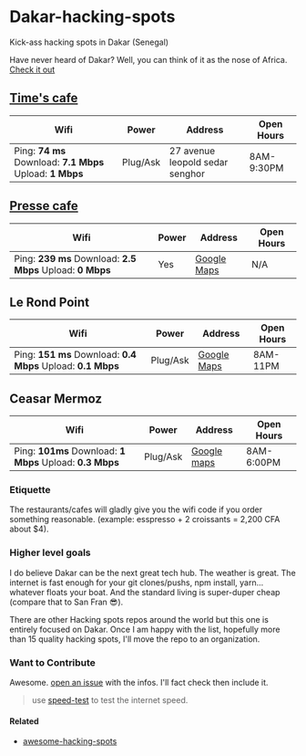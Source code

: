 # Dakar-hacking-spots
Kick-ass hacking spots in Dakar (Senegal)

Have never heard of Dakar? Well, you can think of it as the nose of Africa. [Check it out](https://en.wikipedia.org/wiki/Dakar)

[Time's cafe](http://timescafesn.com/)
------------
Wifi | Power | Address | Open Hours
---- | ----- | ------- | ----------
Ping: **74 ms**   Download: **7.1 Mbps** Upload: **1 Mbps** | Plug/Ask | 27 avenue leopold sedar senghor  | 8AM-9:30PM | 

[Presse cafe](http://pressecafe.sn/fr/)
------
Wifi | Power | Address | Open Hours
---- | ----- | ------- | ----------
Ping: **239 ms**   Download: **2.5 Mbps** Upload: **0 Mbps** | Yes | [Google Maps](https://www.google.com/maps/place/Presse+Caf%C3%A9/@14.6674147,-17.4414103,15z/data=!4m5!3m4!1s0x0:0xce078e8d82827c5a!8m2!3d14.6674147!4d-17.4414103)  | N/A |


Le Rond Point
-----

Wifi | Power | Address | Open Hours
---- | ----- | ------- | ----------
Ping: **151 ms**   Download: **0.4 Mbps** Upload: **0.1 Mbps** | Plug/Ask | [Google Maps](https://www.google.com/maps/place/Le+Rond+Point/@14.669394,-17.4337954,17z/data=!3m1!4b1!4m5!3m4!1s0xec173b350f87fdf:0x993c2b8abfdd5366!8m2!3d14.6693888!4d-17.4316067)  | 8AM-11PM |

Ceasar Mermoz
-----

Wifi | Power | Address | Open Hours
---- | ----- | ------- | ----------
Ping: **101ms**   Download: **1 Mbps** Upload: **0.3 Mbps** | Plug/Ask | [Google maps](https://www.google.sn/maps/place/Caesar+Mermoz/@14.7027369,-17.4737596,17z/data=!4m6!3m5!1s0xec1729f49b3dc51:0xe40f01701887eeac!4b1!8m2!3d14.7036449!4d-17.4741351)  | 8AM-6:00PM |

### Etiquette
The restaurants/cafes will gladly give you the wifi code if you order something reasonable. (example: esspresso + 2 croissants = 2,200 CFA about $4).

### Higher level goals

I do believe Dakar can be the next great tech hub. The weather is great. The internet is fast enough for your git clones/pushs, npm install, yarn... whatever floats your boat. And the standard living is super-duper cheap (compare that to San Fran :sunglasses:). 

There are other Hacking spots repos around the world but this one is entirely focused on Dakar. Once I am happy with the list, hopefully more than 15 quality hacking spots, I'll move the repo to an organization.

### Want to Contribute

Awesome. [open an issue](https://github.com/mohamedhayibor/Dakar-hacking-spots/issues/new) with the infos. I'll fact check then include it.

> use [speed-test](https://www.npmjs.com/package/speed-test) to test the internet speed.

#### Related

* [awesome-hacking-spots](https://github.com/diasdavid/awesome-hacking-spots)
